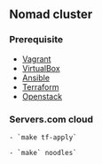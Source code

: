 ## Nomad cluster

### Prerequisite

  * [Vagrant](https://www.vagrantup.com/downloads.html)
  * [VirtualBox](https://www.virtualbox.org/wiki/Downloads)
  * [Ansible](https://docs.ansible.com/ansible/latest/installation_guide/)
  * [Terraform](https://learn.hashicorp.com/terraform/getting-started/install.html)
  * [Openstack](https://www.terraform.io/docs/providers/openstack/index.html)

### Servers.com cloud

    - `make tf-apply`

    - `make` noodles`

```
